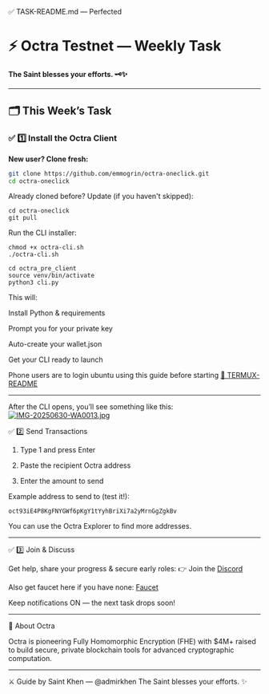 ✅ TASK-README.md — Perfected

# ⚡️ Octra Testnet — Weekly Task

**The Saint blesses your efforts. 🗝️✨**

---

## 🗂️ This Week’s Task

### ✅ 1️⃣ Install the Octra Client

**New user? Clone fresh:**  
```bash
git clone https://github.com/emmogrin/octra-oneclick.git
cd octra-oneclick
```
Already cloned before? Update (if you haven't skipped):
```
cd octra-oneclick
git pull
```
Run the CLI installer:
```
chmod +x octra-cli.sh
./octra-cli.sh
```
```
cd octra_pre_client
source venv/bin/activate
python3 cli.py
```

This will:

Install Python & requirements

Prompt you for your private key

Auto-create your wallet.json

Get your CLI ready to launch


Phone users are to login ubuntu using this guide before starting [📱 TERMUX-README](https://github.com/emmogrin/octra-oneclick/blob/main/TERMUX-README.md)

---

After the CLI opens, you’ll see something like this:
[![IMG-20250630-WA0013.jpg](https://i.postimg.cc/mD3bQHf0/IMG-20250630-WA0013.jpg)](https://postimg.cc/G82wR9pQ)


✅ 2️⃣ Send Transactions
1. Type 1 and press Enter

2. Paste the recipient Octra address

3. Enter the amount to send

Example address to send to (test it!):
```
oct93iE4P8KgFNYGWf6pKgY1tYyhBriXi7a2yMrnGgZgkBv
```
You can use the Octra Explorer to find more addresses.

---

✅ 3️⃣ Join & Discuss

Get help, share your progress & secure early roles:
👉 Join the [Discord](https://discord.gg/octra)

Also get faucet here if you have none: [Faucet](https://faucet.octra.network)

Keep notifications ON — the next task drops soon!


---

🧩 About Octra

Octra is pioneering Fully Homomorphic Encryption (FHE) with $4M+ raised to build secure, private blockchain tools for advanced cryptographic computation.


---

⚔️ Guide by Saint Khen — @admirkhen
The Saint blesses your efforts. ✨
